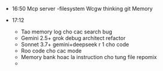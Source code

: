 
- 16:50 
	Mcp server
	-filesystem 
	Wcgw
	thinking
	git
	Memory 
	 
- 17:12 
	- Tao memory log cho cac search bug 
	- Gemini 2.5+ grok debug architect refactor
	- Sonnet 3.7+ gemini+deepseek r 1 cho code
	- Roo code cho cac mode 
	- Memory bank hoac la instruction cho tung file repomix 
	-  